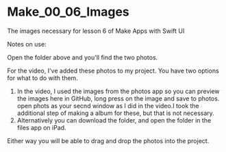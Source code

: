 # Make_00_06_Images
The images necessary for lesson 6 of Make Apps with Swift UI

Notes on use: 

Open the folder above and you'll find the two photos. 

For the video, I've added these photos to my project. You have two options for what to do with them. 

1. In the video, I used the images from the photos app so you can preview the images here in GitHub, long press on the image and save to photos. open phots as your secnd window as I did in the video.I took the additional step of making a album for these, but that is not necessary. 
2. Alternatively you can download the folder, and open the folder in the files app on iPad. 

Either way you will be able to drag and drop the photos into the project. 
